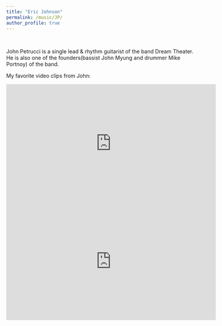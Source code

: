 ```yaml
---
title: "Eric Johnson"
permalink: /music/JP/
author_profile: true
---
```


<br>

John Petrucci is a single lead & rhythm guitarist of the band Dream Theater. He is also one of the founders(bassist John Myung and drummer Mike Portnoy) of the band.

My favorite video clips from John:

<iframe width="560" height="315" src="https://www.youtube.com/embed/dIzObVL7140?start=21" frameborder="0" allow="accelerometer; autoplay; clipboard-write; encrypted-media; gyroscope; picture-in-picture" allowfullscreen></iframe>
<br>
<iframe width="560" height="315" src="https://www.youtube.com/embed/-5VwPfyEq3w?start=21" frameborder="0" allow="accelerometer; autoplay; clipboard-write; encrypted-media; gyroscope; picture-in-picture" allowfullscreen></iframe>